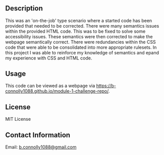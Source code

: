 # <Module-1-Challenge>

## Description

This was an 'on-the-job' type scenario where a started code has been provided that needed to be corrected. There were many semantics issues within the provided HTML code. This was to be fixed to solve some accessibility issues. These semantics were then corrected to make the webpage semantically correct. There were redundancies within the CSS code that were able to be consolidated into more appropriate rulesets. In this project I was able to reinforce my knowledge of semantics and epand my experience with CSS and HTML code.

## Usage

This code can be viewed as a webpage via https://b-connolly1088.github.io/module-1-challenge-repo/.

## License

MIT License

## Contact Information

Email: b.connolly1088@gmail.com